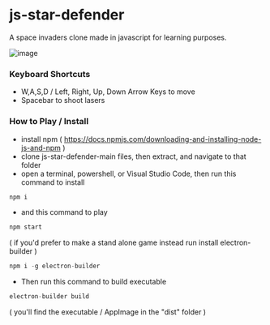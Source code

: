 # js-star-defender
A space invaders clone made in javascript for learning purposes.

![image](https://user-images.githubusercontent.com/11281480/131918342-84dfb3e2-0c02-4bd2-a245-83833f962280.png)

### Keyboard Shortcuts
* W,A,S,D / Left, Right, Up, Down Arrow Keys to move
* Spacebar to shoot lasers

### How to Play / Install
* install npm ( https://docs.npmjs.com/downloading-and-installing-node-js-and-npm )
* clone js-star-defender-main files, then extract, and navigate to that folder
* open a terminal, powershell, or Visual Studio Code, then run this command to install

```js
npm i
```
* and this command to play

```js
npm start
```

( if you'd prefer to make a stand alone game instead run install electron-builder )

```js
npm i -g electron-builder
```

* Then run this command to build executable

```js
electron-builder build
```

( you'll find the executable / AppImage in the "dist" folder )
